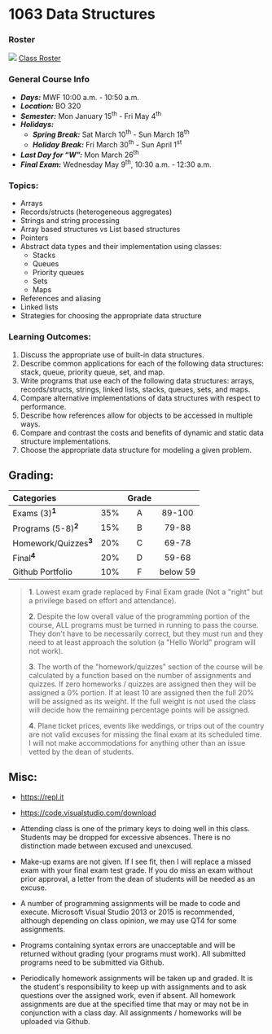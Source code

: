 # 1063 Data Structures

### Roster
![](https://d3vv6lp55qjaqc.cloudfront.net/items/220B0V0H3c041K2p251Z/google-sheets-16.png?X-CloudApp-Visitor-Id=1094421) [Class Roster](https://docs.google.com/spreadsheets/d/1ihSQSGoxeHuIUkp5mkOuUACwQA5XRTwbzbwgHyiaVHw/edit?usp=sharing)

### General Course Info
- ___Days:___ MWF 10:00 a.m. - 10:50 a.m. 
- ___Location:___ BO 320
- ___Semester:___ Mon January 15<sup>th</sup> - Fri May 4<sup>th</sup>
- ___Holidays:___
    - ___Spring Break:___ Sat March 10<sup>th</sup> - Sun March 18<sup>th</sup>
    - ___Holiday Break:___ Fri March 30<sup>th</sup> - Sun April 1<sup>st</sup>
- ___Last Day for “W”:___ Mon March 26<sup>th</sup>
- ___Final Exam:___ Wednesday May 9<sup>th</sup>, 10:30 a.m. - 12:30 a.m.


### Topics:
- Arrays
- Records/structs (heterogeneous aggregates)
- Strings and string processing 
- Array based structures vs List based structures
- Pointers
- Abstract data types and their implementation using classes:
    - Stacks 
    - Queues
    - Priority queues
    - Sets
    - Maps
- References and aliasing
- Linked lists
- Strategies for choosing the appropriate data structure

### Learning Outcomes:
1. Discuss the appropriate use of built-in data structures. 
2. Describe common applications for each of the following data structures: stack, queue, priority queue, set, and map. 
3. Write programs that use each of the following data structures: arrays, records/structs, strings, linked lists, stacks, queues, sets, and maps. 
4. Compare alternative implementations of data structures with respect to performance. 
5. Describe how references allow for objects to be accessed in multiple ways. 
6. Compare and contrast the costs and benefits of dynamic and static data structure implementations.
7. Choose the appropriate data structure for modeling a given problem. 


## Grading:	

| Categories                     |     |  Grade   |          | 
|:------------------------------ |:---:|:--------:|:--------:|
| Exams (3)<sup>**1**</sup>	     | 35% |  A       | 89-100   |
| Programs (5-8)<sup>**2**</sup> | 15% |  B       |  79-88   |
| Homework/Quizzes<sup>**3**</sup>|	20%|  C       | 69-78    |
| Final<sup>**4**</sup>	         | 20% |  D       | 59-68    |
| Github Portfolio	             | 10% |  F       | below 59 |


>**1**. Lowest exam grade replaced by Final Exam grade (Not a "right" but a privilege based on effort and attendance).
>
>**2**. Despite the low overall value of the programming portion of the course, ALL programs must be turned in running to pass the course.  They don't have to be necessarily correct, but they must run and they need to at least approach the solution (a "Hello World" program will not work). 
>
>**3**. The worth of the "homework/quizzes" section of the course will be calculated by a function based on the number of assignments and quizzes. If zero homeworks / quizzes are assigned then they will be assigned a 0% portion. If at least 10 are assigned then the full 20% will be assigned as its weight. If the full weight is not used the class will decide how the remaining percentage points will be assigned. 
>
>**4**. Plane ticket prices, events like weddings, or trips out of the country are not valid excuses for missing the final exam at its scheduled time. I will not make accommodations for anything other than an issue vetted by the dean of students. 

## Misc:

- https://repl.it
- https://code.visualstudio.com/download

- Attending class is one of the primary keys to doing well in this class. Students may be dropped for excessive absences. There is no distinction made between excused and unexcused. 

- Make-up exams are not given. If I see fit, then I will replace a missed exam with your final exam test grade. If you do miss an exam without prior approval, a letter from the dean of students will be needed as an excuse. 

- A number of programming assignments will be made to code and execute. Microsoft Visual Studio 2013 or 2015 is recommended, although depending on class opinion, we may use QT4 for some assignments. 

- Programs containing syntax errors are unacceptable and will be returned without grading (your programs must work). All submitted programs need to be submitted via Github. 


- Periodically homework assignments will be taken up and graded. It is the student's responsibility to keep up with assignments and to ask questions over the assigned work, even if absent. All homework assignments are due at the specified time that may or may not be in conjunction with a class day. All assignments / homeworks will be uploaded via Github.

